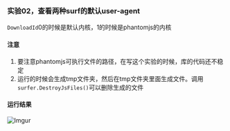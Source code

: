 ### 实验02，查看两种surf的默认user-agent
`DownloadId`0的时候是默认内核，1的时候是phantomjs的内核

#### 注意
1. 要注意phantomjs可执行文件的路径，在写这个实验的时候，库的代码还不稳定
2. 运行的时候会生成tmp文件夹，然后在tmp文件夹里面生成文件。调用`surfer.DestroyJsFiles()`可以删除生成的文件

#### 运行结果
![Imgur](https://i.imgur.com/mxsNrS1.png)